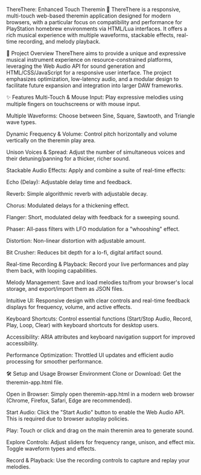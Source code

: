 ThereThere: Enhanced Touch Theremin
🎵 ThereThere is a responsive, multi-touch web-based theremin application designed for modern browsers, with a particular focus on compatibility and performance for PlayStation homebrew environments via HTML/Lua interfaces. It offers a rich musical experience with multiple waveforms, stackable effects, real-time recording, and melody playback.

🚀 Project Overview
ThereThere aims to provide a unique and expressive musical instrument experience on resource-constrained platforms, leveraging the Web Audio API for sound generation and HTML/CSS/JavaScript for a responsive user interface. The project emphasizes optimization, low-latency audio, and a modular design to facilitate future expansion and integration into larger DAW frameworks.

✨ Features
Multi-Touch & Mouse Input: Play expressive melodies using multiple fingers on touchscreens or with mouse input.

Multiple Waveforms: Choose between Sine, Square, Sawtooth, and Triangle wave types.

Dynamic Frequency & Volume: Control pitch horizontally and volume vertically on the theremin play area.

Unison Voices & Spread: Adjust the number of simultaneous voices and their detuning/panning for a thicker, richer sound.

Stackable Audio Effects: Apply and combine a suite of real-time effects:

Echo (Delay): Adjustable delay time and feedback.

Reverb: Simple algorithmic reverb with adjustable decay.

Chorus: Modulated delays for a thickening effect.

Flanger: Short, modulated delay with feedback for a sweeping sound.

Phaser: All-pass filters with LFO modulation for a "whooshing" effect.

Distortion: Non-linear distortion with adjustable amount.

Bit Crusher: Reduces bit depth for a lo-fi, digital artifact sound.

Real-time Recording & Playback: Record your live performances and play them back, with looping capabilities.

Melody Management: Save and load melodies to/from your browser's local storage, and export/import them as JSON files.

Intuitive UI: Responsive design with clear controls and real-time feedback displays for frequency, volume, and active effects.

Keyboard Shortcuts: Control essential functions (Start/Stop Audio, Record, Play, Loop, Clear) with keyboard shortcuts for desktop users.

Accessibility: ARIA attributes and keyboard navigation support for improved accessibility.

Performance Optimization: Throttled UI updates and efficient audio processing for smoother performance.

🛠️ Setup and Usage
Browser Environment
Clone or Download: Get the theremin-app.html file.

Open in Browser: Simply open theremin-app.html in a modern web browser (Chrome, Firefox, Safari, Edge are recommended).

Start Audio: Click the "Start Audio" button to enable the Web Audio API. This is required due to browser autoplay policies.

Play: Touch or click and drag on the main theremin area to generate sound.

Explore Controls: Adjust sliders for frequency range, unison, and effect mix. Toggle waveform types and effects.

Record & Playback: Use the recording controls to capture and replay your melodies.
